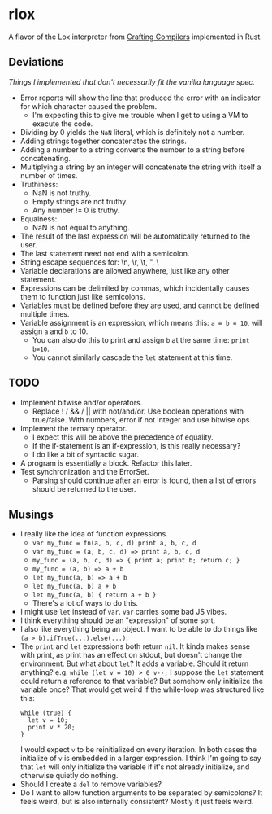 # rlox

A flavor of the Lox interpreter from [Crafting Compilers](https://www.craftinginterpreters.com/) implemented in Rust.

## Deviations
*Things I implemented that don't necessarily fit the vanilla language spec.*

- Error reports will show the line that produced the error with an indicator for which character caused the problem.
    - I'm expecting this to give me trouble when I get to using a VM to execute the code.
- Dividing by 0 yields the `NaN` literal, which is definitely not a number.
- Adding strings together concatenates the strings.
- Adding a number to a string converts the number to a string before concatenating.
- Multiplying a string by an integer will concatenate the string with itself a number of times.
- Truthiness:
    - NaN is not truthy.
    - Empty strings are not truthy.
    - Any number != 0 is truthy.
- Equalness:
    - NaN is not equal to anything.
- The result of the last expression will be automatically returned to the user.
- The last statement need not end with a semicolon.
- String escape sequences for: \n, \r, \t, \", \\
- Variable declarations are allowed anywhere, just like any other statement.
- Expressions can be delimited by commas, which incidentally causes them to function just like semicolons.
- Variables must be defined before they are used, and cannot be defined multiple times.
- Variable assignment is an expression, which means this: `a = b = 10`, will assign `a` and `b` to 10.
    - You can also do this to print and assign `b` at the same time: `print b=10`.
    - You cannot similarly cascade the `let` statement at this time.

## TODO

- Implement bitwise and/or operators.
    - Replace ! / && / || with not/and/or.  Use boolean operations with true/false.  With numbers, error if not integer and use bitwise ops.
- Implement the ternary operator.
    - I expect this will be above the precedence of equality.
    - If the if-statement is an if-expression, is this really necessary?
    - I do like a bit of syntactic sugar.
- A program is essentially a block.  Refactor this later.
- Test synchronization and the ErrorSet.
    - Parsing should continue after an error is found, then a list of errors should be returned to the user.

## Musings

- I really like the idea of function expressions.
    - `var my_func = fn(a, b, c, d) print a, b, c, d`
    - `var my_func = (a, b, c, d) => print a, b, c, d`
    - `my_func = (a, b, c, d) => { print a; print b; return c; }`
    - `my_func = (a, b) => a + b`
    - `let my_func(a, b) => a + b`
    - `let my_func(a, b) a + b`
    - `let my_func(a, b) { return a + b }`
    - There's a lot of ways to do this.
- I might use `let` instead of `var`.  `var` carries some bad JS vibes.
- I think everything should be an "expression" of some sort.
- I also like everything being an object.  I want to be able to do things like `(a > b).ifTrue(...).else(...)`.
- The `print` and `let` expressions both return `nil`.  It kinda makes sense with print, as print has an effect on stdout,
  but doesn't change the environment.  But what about `let`?  It adds a variable.  Should it return anything?
  e.g. `while (let v = 10) > 0 v--;`
  I suppose the `let` statement could return a reference to that variable?  But somehow only initialize the variable once?
  That would get weird if the while-loop was structured like this:
  ```
  while (true) {
    let v = 10;
    print v * 20;
  }
  ```
  I would expect `v` to be reinitialized on every iteration.
  In both cases the initialize of `v` is embedded in a larger expression.
  I think I'm going to say that `let` will only initialize the variable if it's not already initialize, and otherwise quietly do nothing.
- Should I create a `del` to remove variables?
- Do I want to allow function arguments to be separated by semicolons?  It feels weird, but is also internally consistent?
  Mostly it just feels weird.
